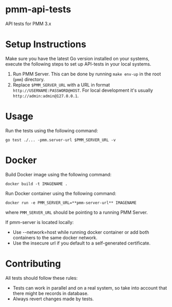 # pmm-api-tests

API tests for PMM 3.x

# Setup Instructions

Make sure you have the latest Go version installed on your systems, execute the following steps
to set up API-tests in your local systems.

1. Run PMM Server. This can be done by running `make env-up` in the root (`pmm`) directory.
2. Replace `$PMM_SERVER_URL` with a URL in format `http://USERNAME:PASSWORD@HOST`. For local development it's usually `http://admin:admin@127.0.0.1`.

# Usage

Run the tests using the following command:

```
go test ./... -pmm.server-url $PMM_SERVER_URL -v
```

# Docker

Build Docker image using the following command:

```
docker build -t IMAGENAME .
```

Run Docker container using the following command:

```
docker run -e PMM_SERVER_URL=**pmm-server-url** IMAGENAME
```

where `PMM_SERVER_URL` should be pointing to a running PMM Server.

If pmm-server is located locally:

- Use --network=host while running docker container or add both containers to the same docker network.
- Use the insecure url if you default to a self-generated certificate.

# Contributing

All tests should follow these rules:

- Tests can work in parallel and on a real system, so take into account that there might be records in database.
- Always revert changes made by tests.

